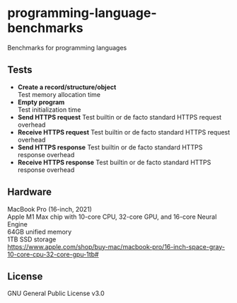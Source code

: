 # programming-language-benchmarks
Benchmarks for programming languages

## Tests
* **Create a record/structure/object**  
  Test memory allocation time
* **Empty program**  
  Test initialization time
* **Send HTTPS request**
  Test builtin or de facto standard HTTPS request overhead
* **Receive HTTPS request**
  Test builtin or de facto standard HTTPS request overhead
* **Send HTTPS response**
  Test builtin or de facto standard HTTPS response overhead
* **Receive HTTPS response**
  Test builtin or de facto standard HTTPS response overhead

## Hardware
MacBook Pro (16-inch, 2021)  
Apple M1 Max chip with 10-core CPU, 32-core GPU, and 16-core Neural Engine  
64GB unified memory  
1TB SSD storage  
https://www.apple.com/shop/buy-mac/macbook-pro/16-inch-space-gray-10-core-cpu-32-core-gpu-1tb#

## License
GNU General Public License v3.0
